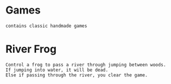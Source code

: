 Games
=====
    contains classic handmade games
River Frog
==========
    Control a frog to pass a river through jumping between woods.
    If jumping into water, it will be dead.
    Else if passing through the river, you clear the game. 
